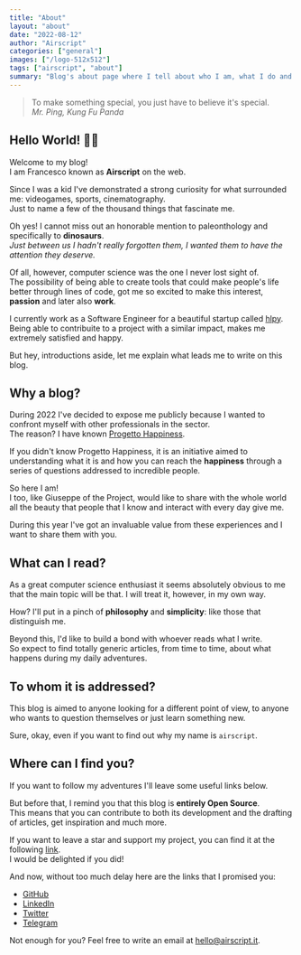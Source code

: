 ```yaml
---
title: "About"
layout: "about"
date: "2022-08-12"
author: "Airscript"
categories: ["general"]
images: ["/logo-512x512"]
tags: ["airscript", "about"]
summary: "Blog's about page where I tell about who I am, what I do and the objectives of the blog."
---
```

> To make something special, you just have to believe it's special.  
> *Mr. Ping, Kung Fu Panda*

## Hello World! 👋🏻
Welcome to my blog!  
I am Francesco known as **Airscript** on the web.  

Since I was a kid I've demonstrated a strong curiosity for what surrounded 
me: videogames, sports, cinematography.  
Just to name a few of the thousand things that fascinate me.  

Oh yes! I cannot miss out an honorable mention to paleonthology and 
specifically to **dinosaurs**.  
*Just between us I hadn't really forgotten them, I wanted them to have the 
attention they deserve.*  

Of all, however, computer science was the one I never lost sight of.  
The possibility of being able to create tools that could make people's life better through lines of code, got me so excited to make this interest, 
**passion** and later also **work**.  

I currently work as a Software Engineer for a beautiful startup called 
[hlpy](https://hlpy.co).  
Being able to contribuite to a project with a similar impact, makes me 
extremely satisfied and happy.  

But hey, introductions aside, let me explain what leads me to write on 
this blog.  

## Why a blog?
During 2022 I've decided to expose me publicly because I wanted to confront 
myself with other professionals in the sector.  
The reason? I have known [Progetto Happiness](https://progettohappiness.com/en/the-project/).  

If you didn't know Progetto Happiness, it is an initiative aimed to 
understanding what it is and how you can reach the **happiness** through a 
series of questions addressed to incredible people.  

So here I am!  
I too, like Giuseppe of the Project, would like to share with the whole 
world all the beauty that people that I know and interact with every day give me.

During this year I've got an invaluable value from these experiences and I 
want to share them with you.  

## What can I read?
As a great computer science enthusiast it seems absolutely obvious 
to me that the main topic will be that. I will treat it, however, in my own way.  

How? I'll put in a pinch of **philosophy** and **simplicity**: like those that distinguish me.  

Beyond this, I'd like to build a bond with whoever reads what I write.  
So expect to find totally generic articles, from time to time, about what 
happens during my daily adventures.  

## To whom it is addressed?
This blog is aimed to anyone looking for a different point of view, to 
anyone who wants to question themselves or just learn something new.  

Sure, okay, even if you want to find out why my name is `airscript`.  

## Where can I find you?
If you want to follow my adventures I'll leave some useful links below.  

But before that, I remind you that this blog is **entirely Open Source**.  
This means that you can contribute to both its development and the drafting 
of articles, get inspiration and much more.  

If you want to leave a star and support my project, you can find it at the 
following [link](https://github.com/Airscripts/blog.airscript.it).  
I would be delighted if you did!  

And now, without too much delay here are the links that I promised you:  
- [GitHub](https://github.com/Airscripts)
- [LinkedIn](https://www.linkedin.com/in/airscript/)
- [Twitter](https://twitter.com/airscript)
- [Telegram](https://t.me/airscript)

Not enough for you? Feel free to write an email at hello@airscript.it.